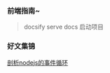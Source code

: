 ### 前端指南~

> docsify serve docs 启动项目

### 好文集锦

[剖析nodejs的事件循环](https://juejin.im/post/5af1413ef265da0b851cce80)
